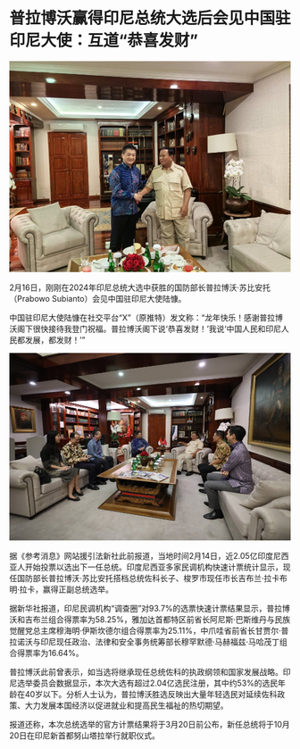 # 普拉博沃赢得印尼总统大选后会见中国驻印尼大使：互道“恭喜发财”

![6909f72250908892ec7923cd4d4e4679.jpg](https://raw.githubusercontent.com/qqhsx/qqnews_image/main/2024/02/18/普拉博沃赢得印尼总统大选后会见中国驻印尼大使：互道“恭喜发财”/6909f72250908892ec7923cd4d4e4679.jpg)

2月16日，刚刚在2024年印尼总统大选中获胜的国防部长普拉博沃·苏比安托（Prabowo Subianto）会见中国驻印尼大使陆慷。

中国驻印尼大使陆慷在社交平台“X”（原推特）发文称：“龙年快乐！感谢普拉博沃阁下很快接待我登门祝福。普拉博沃阁下说‘恭喜发财！’我说‘中国人民和印尼人民都发展，都发财！’”

![7a082791ed6315132285ef3c3910fb00.jpg](https://raw.githubusercontent.com/qqhsx/qqnews_image/main/2024/02/18/普拉博沃赢得印尼总统大选后会见中国驻印尼大使：互道“恭喜发财”/7a082791ed6315132285ef3c3910fb00.jpg)

据《参考消息》网站援引法新社此前报道，当地时间2月14日，近2.05亿印度尼西亚人开始投票以选出下一任总统。印度尼西亚多家民调机构快速计票统计显示，现任国防部长普拉博沃·苏比安托搭档总统佐科长子、梭罗市现任市长吉布兰·拉卡布明·拉卡，赢得正副总统选举。

据新华社报道，印尼民调机构“调查圈”对93.7%的选票快速计票结果显示，普拉博沃和吉布兰组合得票率为58.25%，雅加达首都特区前省长阿尼斯·巴斯维丹与民族觉醒党总主席穆海明·伊斯坎德尔组合得票率为25.11%，中爪哇省前省长甘贾尔·普拉诺沃与印尼现任政治、法律和安全事务统筹部长穆罕默德·马赫福兹·马哈茂丁组合得票率为16.64%。

普拉博沃此前曾表示，如当选将继承现任总统佐科的执政纲领和国家发展战略。印尼选举委员会数据显示，本次大选有超过2.04亿选民注册，其中约53%的选民年龄在40岁以下。分析人士认为，普拉博沃胜选反映出大量年轻选民对延续佐科政策、大力发展本国经济以促进就业和提高民生福祉的热切期望。

报道还称，本次总统选举的官方计票结果将于3月20日前公布，新任总统将于10月20日在印尼新首都努山塔拉举行就职仪式。

